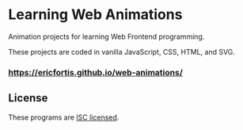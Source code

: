 # Learning Web Animations

Animation projects for learning Web Frontend programming.

These projects are coded in vanilla JavaScript, CSS, HTML, and SVG.

### https://ericfortis.github.io/web-animations/

## License
These programs are [ISC licensed](./LICENSE).
